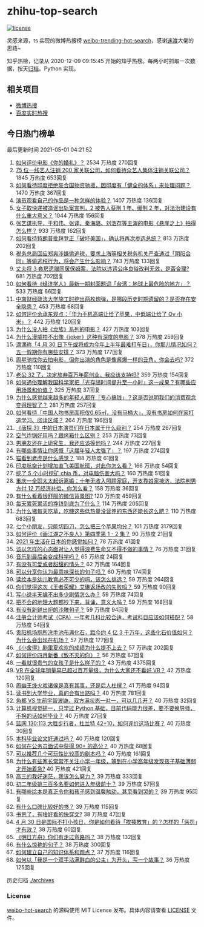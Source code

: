 # zhihu-top-search

[![license](https://img.shields.io/github/license/Arrackisarookie/zhihu-top-search)](https://github.com/Arrackisarookie/zhihu-top-search/blob/master/LICENSE)

灵感来源，ts 实现的微博热搜榜 [weibo-trending-hot-search](https://github.com/justjavac/weibo-trending-hot-search)，感谢[迷渡](https://github.com/justjavac)大佬的思路~

知乎热榜，记录从 2020-12-09 09:15:45 开始的知乎热榜。每两小时抓取一次数据，按天[归档](./archives)。Python 实现。

## 相关项目
+ [微博热搜](https://github.com/Arrackisarookie/weibo-hot-search)
+ [百度实时热搜](https://github.com/Arrackisarookie/baidu-hot-search)

## 今日热门榜单

<!-- Rank Begin -->

最后更新时间 2021-05-01 04:21:52

1. [如何评价电影《你的婚礼》？](https://www.zhihu.com/question/437513111) 2534 万热度 270回复
1. [75 位一线艺人注销 200 家关联公司，如何看待众艺人集体注销关联公司？](https://www.zhihu.com/question/457181415) 1845 万热度 653回复
1. [如何看待印度拒绝联合国物资驰援，因印度有「健全的体系」来处理问题？](https://www.zhihu.com/question/457285008) 1470 万热度 367回复
1. [演员观看自己的作品是一种怎样的体验？](https://www.zhihu.com/question/294472677) 1407 万热度 136回复
1. [女子取快递被造谣出轨案宣判，2 被告人获刑 1 年、缓刑 2 年，对法治建设有什么重大意义？](https://www.zhihu.com/question/457266748) 1044 万热度 156回复
1. [张艺谋执导，于和伟、张译、秦海璐、刘浩存等主演的电影《悬崖之上》拍得怎么样？](https://www.zhihu.com/question/398744121) 933 万热度 162回复
1. [如何看待特朗普批拜登正「破坏美国」，确认将再次参选总统？](https://www.zhihu.com/question/457256439) 813 万热度 202回复
1. [税务总局回应郑爽涉嫌偷逃税，要求上海等相关税务机关严查通过「阴阳合同」等偷逃税行为，将会产生什么影响？](https://www.zhihu.com/question/457264887) 743 万热度 133回复
1. [丈夫将 3 套房遗赠同居保姆案，法院以违背公序良俗改判无效，是否合理?](https://www.zhihu.com/question/457149946) 681 万热度 702回复
1. [如何看待《经济学人》最新一期封面题词「台湾：地球上最危险的地方」？](https://www.zhihu.com/question/457260755) 533 万热度 66回复
1. [中南财经政法大学施工时挖出两枚炮弹，是哪段历史时期遗留的？是否存在安全隐患？](https://www.zhihu.com/question/457122815) 453 万热度 68回复
1. [如何评价余承东观点：「华为手机高端让给了苹果，中低端让给了 Ov 小米」？](https://www.zhihu.com/question/457258690) 442 万热度 120回复
1. [为什么没人拍《龙族》系列的电影？](https://www.zhihu.com/question/448178834) 427 万热度 103回复
1. [为什么漫威拍不出像《joker》这种有深度的电影？](https://www.zhihu.com/question/456837407) 378 万热度 259回复
1. [滴滴称「4 月 30 日下午或将成为今年上半年最难打车日」，你那儿情况如何？五一假期你有哪些安排？](https://www.zhihu.com/question/457167453) 373 万热度 177回复
1. [周星驰找你去拍电影，但你出演的角色是像酱爆一样的丑角，你会去吗?](https://www.zhihu.com/question/453812398) 372 万热度 110回复
1. [老公 32 了，决定放弃百万年薪创业，我应该支持吗?](https://www.zhihu.com/question/447327404) 359 万热度 154回复
1. [如何通俗理解我国科学家把「光存储时间提升至一小时」这一成果？有哪些应用场景和价值？](https://www.zhihu.com/question/456553305) 325 万热度 37回复
1. [为什么感觉越来越多的年轻人都在「专心搞钱」？这是否说明我们的消费观念变得理智了？](https://www.zhihu.com/question/457140241) 281 万热度 257回复
1. [如何看待「中国人均书房面积仅0.65㎡，没有马桶大」，没有书房如何在家打造学习、阅读区域？](https://www.zhihu.com/question/456014343) 264 万热度 196回复
1. [《唐探 3》中的日本演员们在日本属于什么级别？](https://www.zhihu.com/question/444896076) 254 万热度 267回复
1. [空气炸锅好用吗？跟烤箱什么区别？](https://www.zhihu.com/question/291230420) 253 万热度 73回复
1. [男朋友还在上研究生，我还应该等他吗？](https://www.zhihu.com/question/455432407) 244 万热度 227回复
1. [有哪些事情让你感慨「这届年轻人太强了」？](https://www.zhihu.com/question/456812148) 197 万热度 274回复
1. [猫看到老虎是什么感觉？](https://www.zhihu.com/question/455697352) 188 万热度 61回复
1. [印度航空计划增加直飞美国航班，对此你怎么看？](https://www.zhihu.com/question/457239121) 166 万热度 54回复
1. [挖了 5 个小时挖矿 chia 币，对电脑伤害大吗？](https://www.zhihu.com/question/454866562) 160 万热度 51回复
1. [重庆一全职太太起诉离婚：十年无收入照顾家庭，开支靠娘家接济，法院判男方付 12 万经济补偿，你怎么看？](https://www.zhihu.com/question/457146913) 158 万热度 36回复
1. [有什么看着很舒服的微信背景图?](https://www.zhihu.com/question/388752043) 120 万热度 459回复
1. [每天累死累活的挣钱到底为了什么？](https://www.zhihu.com/question/456067816) 114 万热度 205回复
1. [为什么猪每天吃草，吃糠这些低热量没营养的东西还能长这么肥？](https://www.zhihu.com/question/450554480) 110 万热度 683回复
1. [七个小朋友，只能切四刀，怎么把三个苹果均分？](https://www.zhihu.com/question/297440538) 101 万热度 3179回复
1. [如何评价《画江湖之不良人》第四季第 1 - 2 集？](https://www.zhihu.com/question/456851431) 90 万热度 21回复
1. [2021 年生活在日本的你感觉如何？](https://www.zhihu.com/question/455934810) 78 万热度 41回复
1. [该以怎样的心态面对让人觉得浪费生命又不得不做的事情？](https://www.zhihu.com/question/457093118) 76 万热度 31回复
1. [音乐到最后会变成科学吗？](https://www.zhihu.com/question/455907368) 65 万热度 24回复
1. [有没有可爱或者甜甜的情头？](https://www.zhihu.com/question/391413854) 62 万热度 164回复
1. [可以分享你认为最意味深长的句子吗？](https://www.zhihu.com/question/455777176) 60 万热度 174回复
1. [读绘本是幼儿教育必不可少的吗，该怎么挑选？](https://www.zhihu.com/question/439146316) 59 万热度 264回复
1. [你们觉得这次《王者荣耀》艾琳返场改的失败吗？](https://www.zhihu.com/question/455420512) 59 万热度 90回复
1. [写小说半天编不出多少剧情怎么办？](https://www.zhihu.com/question/312977699) 59 万热度 74回复
1. [把不会的地理大题都抄下来，背诵，意义大吗？](https://www.zhihu.com/question/444879198) 59 万热度 168回复
1. [有没有新鲜出炉的沙雕句子？](https://www.zhihu.com/question/451404478) 59 万热度 94回复
1. [注册会计师考试（CPA）一年考几科比较合适，考试科目应该如何搭配？](https://www.zhihu.com/question/438621387) 58 万热度 54回复
1. [贵阳机场厕所洗手池布满化石，距今约 4 亿 3 千万年，这些化石价值如何？为什么会出现在机场？](https://www.zhihu.com/question/456986321) 57 万热度 177回复
1. [《小舍得》剧里夏欢欢的成绩为什么提不上去？](https://www.zhihu.com/question/455735077) 57 万热度 202回复
1. [如何评价四月新番《致不灭的你》？](https://www.zhihu.com/question/454515151) 56 万热度 67回复
1. [一看就很贵气的女孩子是什么样子的？](https://www.zhihu.com/question/322175199) 43 万热度 4375回复
1. [VR 在全球年销量早已超过百万量级，为什么大家还不看好 VR？](https://www.zhihu.com/question/455504976) 42 万热度 120回复
1. [周幽王烽火戏诸侯是真有其事，还是后人杜撰？](https://www.zhihu.com/question/20836590) 41 万热度 94回复
1. [读书到大学毕业，真的会有出路吗？](https://www.zhihu.com/question/452847044) 40 万热度 781回复
1. [角都 VS 生前宇智波鼬，双方满状态一对一，可以几几开？](https://www.zhihu.com/question/454291279) 40 万热度 32回复
1. [计算机视觉研一，只学过 Python 基础，目前代码能力很差，要不要换导师，不换的话如何毕业？](https://www.zhihu.com/question/456784414) 40 万热度 27回复
1. [篮网 130:113 大胜步行者，杜兰特 42+10，如何评价这场比赛？](https://www.zhihu.com/question/457229071) 40 万热度 30回复
1. [本科毕业论文好通过吗？](https://www.zhihu.com/question/308185309) 40 万热度 120回复
1. [如何在公务员面试中获得 90+ 的高分？](https://www.zhihu.com/question/307003074) 40 万热度 68回复
1. [可以推荐几个可玩性比较高的剧本吗？](https://www.zhihu.com/question/310162995) 40 万热度 161回复
1. [为什么有些家长常常不关注小学一年级，等到在小学高年级发现孩子基础薄弱才开始着急?](https://www.zhihu.com/question/426324925) 40 万热度 421回复
1. [高三的我好迷茫，我该怎么努力？](https://www.zhihu.com/question/456263396) 39 万热度 333回复
1. [初二年级排三百多名要如何进入年级前十？](https://www.zhihu.com/question/447709781) 39 万热度 57回复
1. [有哪些绘本是真正令你和孩子感到温馨触动，甚至看到哭的？](https://www.zhihu.com/question/312239649) 39 万热度 95回复
1. [有什么口碑比较好的书？](https://www.zhihu.com/question/441638696) 39 万热度 115回复
1. [书荒了，有啥好看的快穿文?](https://www.zhihu.com/question/451673117) 38 万热度 47回复
1. [4 月 30 日是国际不打小孩日，你是如何看待「挨揍教育」的？怎样的「惩罚」才有效？](https://www.zhihu.com/question/391581129) 38 万热度 60回复
1. [《明日方舟》你们有走过弯路吗？](https://www.zhihu.com/question/452796365) 38 万热度 132回复
1. [有什么惊艳的句子？](https://www.zhihu.com/question/432528611) 38 万热度 300回复
1. [如何建立自己的知识体系和观点？](https://www.zhihu.com/question/52782284) 37 万热度 116回复
1. [如何以「我是一个双手沾满鲜血的公主」为开头，写一个故事？](https://www.zhihu.com/question/442702619) 36 万热度 125回复
<!-- Rank End -->

历史归档 [./archives](./archives)

### License

[weibo-hot-search](https://github.com/Arrackisarookie/zhihu-top-search) 的源码使用 MIT License 发布。具体内容请查看 [LICENSE](./LICENSE) 文件。
